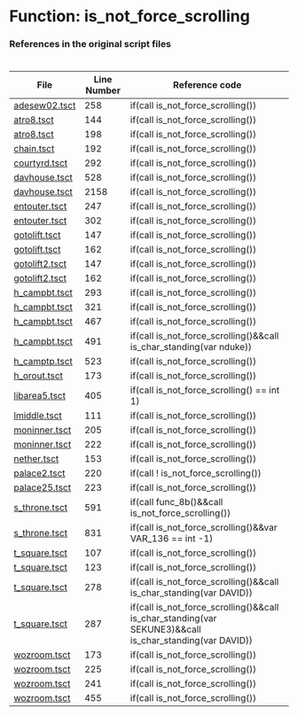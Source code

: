 # Function: is_not_force_scrolling
### References in the original script files

#

| File | Line Number | Reference code |
| --- | --- | --- |
| [adesew02.tsct](../../../out/adesew02.tsct#L258) | 258 | if(call is_not_force_scrolling()) |
| [atro8.tsct](../../../out/atro8.tsct#L144) | 144 | if(call is_not_force_scrolling()) |
| [atro8.tsct](../../../out/atro8.tsct#L198) | 198 | if(call is_not_force_scrolling()) |
| [chain.tsct](../../../out/chain.tsct#L192) | 192 | if(call is_not_force_scrolling()) |
| [courtyrd.tsct](../../../out/courtyrd.tsct#L292) | 292 | if(call is_not_force_scrolling()) |
| [davhouse.tsct](../../../out/davhouse.tsct#L528) | 528 | if(call is_not_force_scrolling()) |
| [davhouse.tsct](../../../out/davhouse.tsct#L2158) | 2158 | if(call is_not_force_scrolling()) |
| [entouter.tsct](../../../out/entouter.tsct#L247) | 247 | if(call is_not_force_scrolling()) |
| [entouter.tsct](../../../out/entouter.tsct#L302) | 302 | if(call is_not_force_scrolling()) |
| [gotolift.tsct](../../../out/gotolift.tsct#L147) | 147 | if(call is_not_force_scrolling()) |
| [gotolift.tsct](../../../out/gotolift.tsct#L162) | 162 | if(call is_not_force_scrolling()) |
| [gotolift2.tsct](../../../out/gotolift2.tsct#L147) | 147 | if(call is_not_force_scrolling()) |
| [gotolift2.tsct](../../../out/gotolift2.tsct#L162) | 162 | if(call is_not_force_scrolling()) |
| [h_campbt.tsct](../../../out/h_campbt.tsct#L293) | 293 | if(call is_not_force_scrolling()) |
| [h_campbt.tsct](../../../out/h_campbt.tsct#L321) | 321 | if(call is_not_force_scrolling()) |
| [h_campbt.tsct](../../../out/h_campbt.tsct#L467) | 467 | if(call is_not_force_scrolling()) |
| [h_campbt.tsct](../../../out/h_campbt.tsct#L491) | 491 | if(call is_not_force_scrolling()&&call is_char_standing(var nduke)) |
| [h_camptp.tsct](../../../out/h_camptp.tsct#L523) | 523 | if(call is_not_force_scrolling()) |
| [h_orout.tsct](../../../out/h_orout.tsct#L173) | 173 | if(call is_not_force_scrolling()) |
| [libarea5.tsct](../../../out/libarea5.tsct#L405) | 405 | if(call is_not_force_scrolling() == int 1) |
| [lmiddle.tsct](../../../out/lmiddle.tsct#L111) | 111 | if(call is_not_force_scrolling()) |
| [moninner.tsct](../../../out/moninner.tsct#L205) | 205 | if(call is_not_force_scrolling()) |
| [moninner.tsct](../../../out/moninner.tsct#L222) | 222 | if(call is_not_force_scrolling()) |
| [nether.tsct](../../../out/nether.tsct#L153) | 153 | if(call is_not_force_scrolling()) |
| [palace2.tsct](../../../out/palace2.tsct#L220) | 220 | if(call ! is_not_force_scrolling()) |
| [palace25.tsct](../../../out/palace25.tsct#L223) | 223 | if(call is_not_force_scrolling()) |
| [s_throne.tsct](../../../out/s_throne.tsct#L591) | 591 | if(call func_8b()&&call is_not_force_scrolling()) |
| [s_throne.tsct](../../../out/s_throne.tsct#L831) | 831 | if(call is_not_force_scrolling()&&var VAR_136 == int -1) |
| [t_square.tsct](../../../out/t_square.tsct#L107) | 107 | if(call is_not_force_scrolling()) |
| [t_square.tsct](../../../out/t_square.tsct#L123) | 123 | if(call is_not_force_scrolling()) |
| [t_square.tsct](../../../out/t_square.tsct#L278) | 278 | if(call is_not_force_scrolling()&&call is_char_standing(var DAVID)) |
| [t_square.tsct](../../../out/t_square.tsct#L287) | 287 | if(call is_not_force_scrolling()&&call is_char_standing(var SEKUNE3)&&call is_char_standing(var DAVID)) |
| [wozroom.tsct](../../../out/wozroom.tsct#L173) | 173 | if(call is_not_force_scrolling()) |
| [wozroom.tsct](../../../out/wozroom.tsct#L225) | 225 | if(call is_not_force_scrolling()) |
| [wozroom.tsct](../../../out/wozroom.tsct#L241) | 241 | if(call is_not_force_scrolling()) |
| [wozroom.tsct](../../../out/wozroom.tsct#L455) | 455 | if(call is_not_force_scrolling()) |
